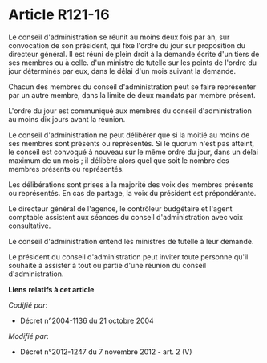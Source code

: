 # Article R121-16

Le conseil d'administration se réunit au moins deux fois par an, sur convocation de son président, qui fixe l'ordre du jour
sur proposition du directeur général. Il est réuni de plein droit à la demande écrite d'un tiers de ses membres ou à celle.
d'un ministre de tutelle sur les points de l'ordre du jour déterminés par eux, dans le délai d'un mois suivant la demande. 

Chacun des membres du conseil d'administration peut se faire représenter par un autre membre, dans la limite de deux mandats
par membre présent. 

L'ordre du jour est communiqué aux membres du conseil d'administration au moins dix jours avant la réunion. 

Le conseil d'administration ne peut délibérer que si la moitié au moins de ses membres sont présents ou représentés. Si le
quorum n'est pas atteint, le conseil est convoqué à nouveau sur le même ordre du jour, dans un délai maximum de un mois ; il
délibère alors quel que soit le nombre des membres présents ou représentés. 

Les délibérations sont prises à la majorité des voix des membres présents ou représentés. En cas de partage, la voix du
président est prépondérante. 

Le directeur général de l'agence, le        contrôleur budgétaire et l'agent comptable assistent aux séances du conseil
d'administration avec voix consultative. 

Le conseil d'administration entend les ministres de tutelle à leur demande. 

Le président du conseil d'administration peut inviter toute personne qu'il souhaite à assister à tout ou partie d'une réunion
du conseil d'administration.

**Liens relatifs à cet article**

_Codifié par_:

  - Décret n°2004-1136 du 21 octobre 2004

_Modifié par_:

  - Décret n°2012-1247 du 7 novembre 2012 - art. 2 (V)
